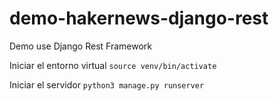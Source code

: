 # demo-hakernews-django-rest
 Demo use Django Rest Framework

Iniciar el entorno virtual
``
 source venv/bin/activate
``

Iniciar el servidor
``
 python3 manage.py runserver
``